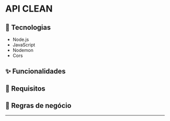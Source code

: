 # API CLEAN

## 🚀 Tecnologias

* Node.js
* JavaScript
* Nodemon
* Cors

## ✨ Funcionalidades

## 📝 Requisitos

## 📝 Regras de negócio

---